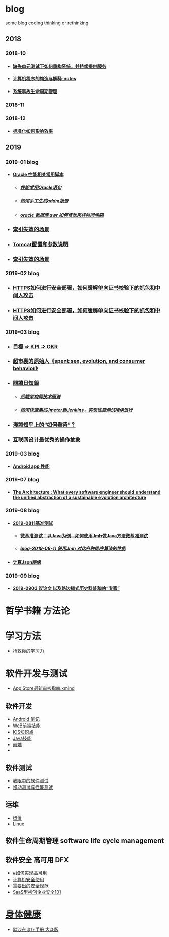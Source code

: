 # blog
some blog coding thinking or rethinking
## 2018
### 2018-10
+ #### [缺失单元测试下如何重构系统，并持续提供服务](/2018/10/10.24.1.md)
+ #### [计算机程序的构造与解释-notes](/2018/10/10.31.1.md)
+ #### [系统事故生命周期管理](/2018/10/10.23.2.md)
### 2018-11
### 2018-12
+ #### [标准化如何影响效率](/2018/12/12.13.md) 
## 2019
### 2019-01 blog
+ ####  [Oracle 性能相关常用脚本](/2019/1/15.md)
    + ##### [性能常用Oracle语句](/2019/1/13.1.md)
    + ##### [如何手工生成addm报告](/2019/1/12.1.md)
    + ##### [oracle 数据库 awr 如何修改采样时间间隔](/2019/1/8.md)
+ ### [索引失效的场景](/2019/1/12.md)   
+ ### [Tomcat配置和参数说明](/2019/1/9.md) 
+ ### [索引失效的场景](/2019/1/12.md)
### 2019-02 blog
+ ### [HTTPS如何进行安全部署，如何缓解单向证书校验下的抓包和中间人攻击](/2019/2/28.md)
+ ### [HTTPS如何进行安全部署，如何缓解单向证书校验下的抓包和中间人攻击](/2019/2/28.md)
### 2019-03 blog
+ ### [ 目標 => KPI => OKR](/2019/3/19.md)
+ ### [  超市裏的原始人《spent:sex, evolution, and consumer behavior》](/2019/2/12.md)
+ ### [ 閲讀日知錄](/2019/2/19.md)
  + ##### [后端架构师技术图谱](/2019/3/22.md)
  + ##### [如何快速集成Jmeter到Jenkins，实现性能测试持续进行](/2019/3/26.md)
+ ### [淺談知乎上的“如何看待”？](/2019/3/10.md)  
+ ### [互联网设计最优秀的操作抽象](/2019/3/6.2.md) 
### 2019-03 blog
+ #### [ Android app  性能](/2019/4/3.md)
### 2019-07 blog
+ #### [ The Architecture : What every software engineer should understand the unified abstraction of a sustainable evolution architecture](/2019/7/21.md)
### 2019-08 blog
+ ####  [2019-0811基准测试](/2019/8/11.md)
  + ####  [微基准测试：以Java为例--如何使用Jmh做Java方法微基准测试](/2019/8/11.1.md)
  + ##### [blog-2019-08-11  使用Jmh 对比各种排序算法的性能](/2019/8/11.2.md)
+ #### [计算Json层级](/2019/8/13.md)
### 2019-09 blog
+ ####  [2019-0903 议论文 以及路边摊式历史科普和啥“专家”](/2019/9/3.md)

# 哲学书籍 方法论

# 学习方法
+ [抢救你的学习力](https://github.com/PeterXiao/blog/tree/master/2019/3/files/%E6%8A%A2%E6%95%91%E4%BD%A0%E7%9A%84%E5%AD%A6%E4%B9%A0%E5%8A%9B)

# 软件开发与测试
+ [App Store最新审核指南.xmind](https://github.com/PeterXiao/blog/blob/master/2019/3/files/App%20Store%E6%9C%80%E6%96%B0%E5%AE%A1%E6%A0%B8%E6%8C%87%E5%8D%97.xmind)

## 软件开发
+ [Android 笔记](https://github.com/PeterXiao/blog/blob/master/2019/3/files/Android%E7%AC%94%E8%AE%B0.xmind)
+ [WeB前端技能](https://github.com/PeterXiao/blog/blob/master/2019/3/files/Web%E5%89%8D%E7%AB%AF%E6%8A%80%E8%83%BD%E6%A0%91.xmind)
+ [IOS知识点](https://github.com/PeterXiao/blog/blob/master/2019/3/files/iOS%E7%9F%A5%E8%AF%86%E7%82%B9.xmind)
+ [Java技能](https://github.com/PeterXiao/blog/blob/master/2019/3/files/%E8%81%8C%E8%83%BD%E5%9C%B0%E5%9B%BE-Java.xmind)
+ [前端](https://github.com/PeterXiao/blog/tree/master/2019/3/files/%E5%89%8D%E7%AB%AF)
+ []()
## 软件测试
+ [我眼中的软件测试](https://github.com/PeterXiao/blog/blob/master/2019/3/files/%E6%88%91%E7%9C%BC%E4%B8%AD%E7%9A%84%E6%B5%8B%E8%AF%95.xmind)
+ [移动测试与性能测试](https://github.com/PeterXiao/blog/tree/master/2019/3/files/%E6%B5%8B%E8%AF%95)

## 运维

+ [运维](https://github.com/PeterXiao/blog/blob/master/2019/3/files/%E8%BF%90%E7%BB%B4%E5%B7%A5%E4%BD%9C.xmind)
+ [Linux](https://github.com/PeterXiao/blog/tree/master/2019/3/files/linux)
## 软件生命周期管理 software life cycle management




## 软件安全 高可用 DFX
+ [#如何实现高可用](https://github.com/PeterXiao/blog/blob/master/2019/3/3.3.md)
+ [计算机安全使用](https://github.com/PeterXiao/blog/blob/master/2019/3/files/%E8%AE%A1%E7%AE%97%E6%9C%BA%E5%AE%89%E5%85%A8%E4%BD%BF%E7%94%A8.xmind)
+ [需要出的安全规范](https://github.com/PeterXiao/blog/blob/master/2019/3/files/%E9%9C%80%E8%A6%81%E5%87%BA%E7%9A%84%E5%AE%89%E5%85%A8%E8%A7%84%E8%8C%830.01.xmind)
+ [SaaS型初创企业安全101](https://github.com/forter/security-101-for-saas-startups/blob/chinese/readme.md)


# [身体健康]()

+ [默沙东诊疗手册 大众版](https://www.msdmanuals.com/zh/%E9%A6%96%E9%A1%B5)
